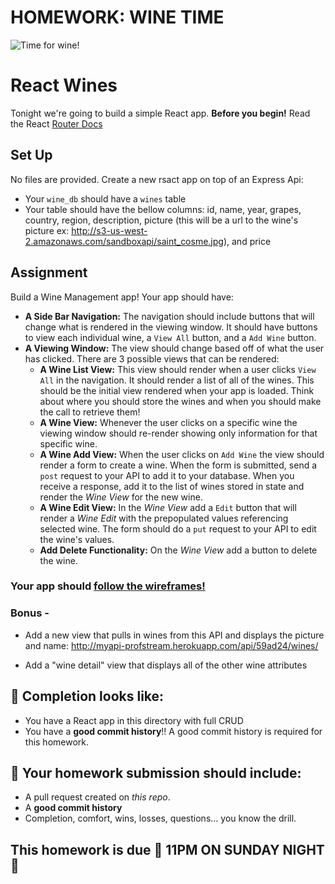 # HOMEWORK: WINE TIME

![Time for wine!](https://i.giphy.com/536KIvytx4AO4.gif)


# React Wines
Tonight we're going to build a simple React app.
 **Before you begin!** Read the React [Router Docs]() 

## Set Up

No files are provided. Create a new rsact app on top of an Express Api:

* Your `wine_db` should have a `wines` table
* Your table should have the bellow columns: id, name, year, grapes, country, region, description, picture (this will be a url to the wine's picture ex: http://s3-us-west-2.amazonaws.com/sandboxapi/saint_cosme.jpg), and price


## Assignment

Build a Wine Management app!  Your app should have:

- **A Side Bar Navigation:** The navigation should include buttons that will change what is rendered in the viewing window. It should have buttons to view each individual wine, a `View All` button, and a `Add Wine` button.
- **A Viewing Window:** The view should change based off of what the user has clicked. There are 3 possible views that can be rendered:
    - **A Wine List View:** This view should render when a user clicks `View All` in the navigation. It should render a list of all of the wines. This should be the initial view rendered when your app is loaded. Think about where you should store the wines and when you should make the call to retrieve them!
    - **A Wine View:** Whenever the user clicks on a specific wine the viewing window should re-render showing only information for that specific wine. 
    - **A Wine Add View:** When the user clicks on `Add Wine` the view should render a form to create a wine. When the form is submitted, send a `post` request to your API to add it to your database. When you receive a response, add it to the list of wines stored in state and render the _Wine View_ for the new wine.
    - **A Wine Edit View:** In the _Wine View_ add a `Edit` button that will render a _Wine Edit_ with the prepopulated values referencing selected wine. The form should do a `put` request to your API to edit the wine's values.
    - **Add Delete Functionality:** On the _Wine View_ add a button to delete the wine.

### Your app should [follow the wireframes!](./wireframes.md)

### Bonus - 
 - Add a new view that pulls in wines from this API and displays the picture and name:
 http://myapi-profstream.herokuapp.com/api/59ad24/wines/

 - Add a "wine detail" view that displays all of the other wine attributes


## 🚀 Completion looks like:

- You have a React app in this directory with full CRUD
- You have a **good commit history**!! A good commit history is required for this homework.

## 🚀 Your homework submission should include:

- A pull request created on _this repo_.
- A **good commit history**
- Completion, comfort, wins, losses, questions... you know the drill.

## This homework is due 🚨 11PM ON SUNDAY NIGHT 🚨